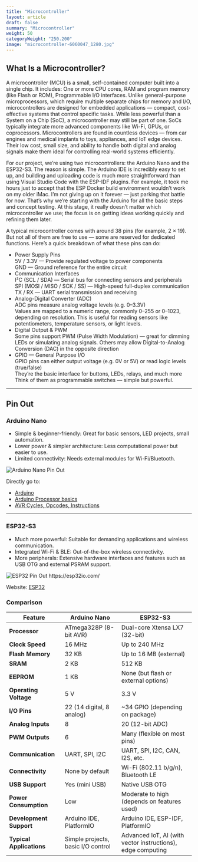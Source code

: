 ```yaml
---
title: "Microcontroller"
layout: article
draft: false
summary: "Microcontroller"
weight: 50
categoryWeight: "250.200"
image: "microcontroller-6060047_1280.jpg"
---
```

## What Is a Microcontroller?

A microcontroller (MCU) is a small, self-contained computer built into a single chip. It includes:
One or more CPU cores, RAM and program memory (like Flash or ROM), Programmable I/O interfaces.
Unlike general-purpose microprocessors, which require multiple separate chips for memory and I/O,
microcontrollers are designed for embedded applications — compact, cost-effective systems that control specific tasks.
While less powerful than a System on a Chip (SoC), a microcontroller may still be part of one.
SoCs typically integrate more advanced components like Wi-Fi, GPUs, or coprocessors.
Microcontrollers are found in countless devices — from car engines and medical implants to toys, appliances,
and IoT edge devices. Their low cost, small size, and ability to handle both digital and analog signals make
them ideal for controlling real-world systems efficiently.

For our project, we’re using two microcontrollers: the Arduino Nano and the ESP32-S3.
The reason is simple. The Arduino IDE is incredibly easy to set up, and building and uploading code is much more 
straightforward than using Visual Studio Code with the ESP-IDF plugins. For example, 
it took me hours just to accept that the ESP Docker build environment wouldn’t work on my older iMac. 
I’m not giving up on it forever — just parking that battle for now. 
That’s why we’re starting with the Arduino for all the basic steps and concept testing. At this stage, 
it really doesn’t matter which microcontroller we use; the focus is on getting ideas working quickly and refining them later.

A typical microcontroller comes with around 38 pins (for example, 2 × 19).
But not all of them are free to use — some are reserved for dedicated functions.
Here’s a quick breakdown of what these pins can do:
- Power Supply Pins<br>
  5V / 3.3V — Provide regulated voltage to power components<br>
  GND — Ground reference for the entire circuit<br>
- Communication Interfaces<br>
  I²C (SCL / SDA) — Serial bus for connecting sensors and peripherals<br>
  SPI (MOSI / MISO / SCK / SS) — High-speed full-duplex communication<br>
  TX / RX — UART serial transmission and receiving<br>
- Analog-Digital Converter (ADC)<br>
  ADC pins measure analog voltage levels (e.g. 0–3.3V)<br>
  Values are mapped to a numeric range, commonly 0–255 or 0–1023, depending on resolution.
  This is useful for reading sensors like potentiometers, temperature sensors, or light levels.<br>
- Digital Output & PWM<br>
  Some pins support PWM (Pulse Width Modulation) — great for dimming LEDs or simulating analog signals.
  Others may allow Digital-to-Analog Conversion (DAC) in the opposite direction
- GPIO — General Purpose I/O<br>
  GPIO pins can either output voltage (e.g. 0V or 5V) or read logic levels (true/false)<br>
  They’re the basic interface for buttons, LEDs, relays, and much more<br>
  Think of them as programmable switches — simple but powerful.<br>

---

## Pin Out

### Arduino Nano

- Simple & beginner-friendly: Great for basic sensors, LED projects, small automation.
- Lower power & simpler architecture: Less computational power but easier to use.
- Limited connectivity: Needs external modules for Wi-Fi/Bluetooth.

![Arduino Nano Pin Out
](Arduino_Nano_PinOut.png)

Directly go to:
- [Arduino](/arduino)
- [Arduino Processor basics](/arduino/instruction-basics)
- [AVR Cycles, Opcodes, Instructions](/arduino/instruction-loop-sample)

---

### ESP32-S3

- Much more powerful: Suitable for demanding applications and wireless communication.
- Integrated Wi-Fi & BLE: Out-of-the-box wireless connectivity.
- More peripherals: Extensive hardware interfaces and features such as USB OTG and external PSRAM support.

![ESP32 Pin Out
https://esp32io.com/
](ESP32-S3_PinOut.png)

Website: [ESP32](https://esp32io.com/)

### Comparison

| Feature                  | Arduino Nano                       | ESP32-S3                                                    |
| ------------------------ | ---------------------------------- | ----------------------------------------------------------- |
| **Processor**            | ATmega328P (8-bit AVR)             | Dual-core Xtensa LX7 (32-bit)                               |
| **Clock Speed**          | 16 MHz                             | Up to 240 MHz                                               |
| **Flash Memory**         | 32 KB                              | Up to 16 MB (external)                                      |
| **SRAM**                 | 2 KB                               | 512 KB                                                      |
| **EEPROM**               | 1 KB                               | None (but flash or external options)                        |
| **Operating Voltage**    | 5 V                                | 3.3 V                                                       |
| **I/O Pins**             | 22 (14 digital, 8 analog)          | \~34 GPIO (depending on package)                            |
| **Analog Inputs**        | 8                                  | 20 (12-bit ADC)                                             |
| **PWM Outputs**          | 6                                  | Many (flexible on most pins)                                |
| **Communication**        | UART, SPI, I2C                     | UART, SPI, I2C, CAN, I2S, etc.                              |
| **Connectivity**         | None by default                    | Wi-Fi (802.11 b/g/n), Bluetooth LE                          |
| **USB Support**          | Yes (mini USB)                     | Native USB OTG                                              |
| **Power Consumption**    | Low                                | Moderate to high (depends on features used)                 |
| **Development Support**  | Arduino IDE, PlatformIO            | Arduino IDE, ESP-IDF, PlatformIO                            |
| **Typical Applications** | Simple projects, basic I/O control | Advanced IoT, AI (with vector instructions), edge computing |
